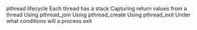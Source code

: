 pthread lifecycle
Each thread has a stack
Capturing return values from a thread
Using pthread_join
Using pthread_create
Using pthread_exit
Under what conditions will a process exit